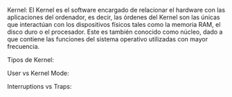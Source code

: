 Kernel:
El Kernel es el software encargado de relacionar el hardware con las aplicaciones del ordenador, es decir, las órdenes del Kernel son las únicas que interactúan con los dispositivos físicos tales como la memoria RAM, 
el disco duro o el procesador. Este es también conocido como núcleo, dado a que contiene las funciones del sistema operativo utilizadas con mayor frecuencia.

Tipos de Kernel:


User vs Kernel Mode:


Interruptions vs Traps:



